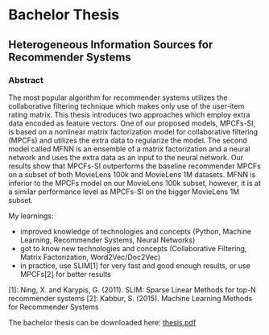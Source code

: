# Bachelor Thesis
## Heterogeneous Information Sources for Recommender Systems

### Abstract
The most popular algorithm for recommender systems utilizes the collaborative filtering technique which makes only use of the user-item rating matrix. This thesis introduces two approaches which employ extra data encoded as feature vectors. One of our proposed models, MPCFs-SI, is based on a nonlinear matrix factorization model for collaborative filtering (MPCFs) and utilizes the extra data to regularize the model. The second model called MFNN is an ensemble of a matrix factorization and a neural network and uses the extra data as an input to the neural network. Our results show that MPCFs-SI outperforms the baseline recommender MPCFs on a subset of both MovieLens 100k and MovieLens 1M datasets. MFNN is inferior to the MPCFs model on our MovieLens 100k subset, however, it is at a similar performance level as MPCFs-SI on the bigger MovieLens 1M subset.


My learnings:
* improved knowledge of technologies and concepts (Python, Machine Learning, Recommender Systems, Neural Networks)
* got to know new technologies and concepts (Collaborative Filtering, Matrix Factorization, Word2Vec/Doc2Vec)
* in practice, use SLIM[1] for very fast and good enough results, or use MPCFs[2] for better results

[1]: Ning, X. and Karypis, G. (2011). SLIM: Sparse Linear Methods for top-N recommender systems
[2]: Kabbur, S. (2015). Machine Learning Methods for Recommender Systems

The bachelor thesis can be downloaded here: [thesis.pdf](/thesis/thesis.pdf)

